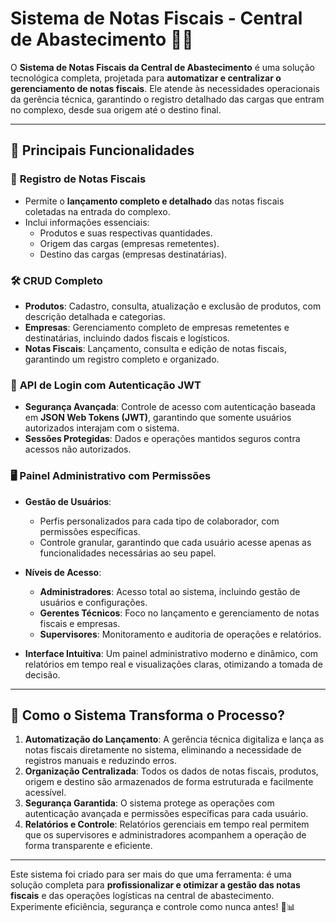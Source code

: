 # Sistema de Notas Fiscais - Central de Abastecimento 🚛📜  

O **Sistema de Notas Fiscais da Central de Abastecimento** é uma solução tecnológica completa, projetada para **automatizar e centralizar o gerenciamento de notas fiscais**. Ele atende às necessidades operacionais da gerência técnica, garantindo o registro detalhado das cargas que entram no complexo, desde sua origem até o destino final.  

---

## 🌟 **Principais Funcionalidades**  

### 🔄 **Registro de Notas Fiscais**  
- Permite o **lançamento completo e detalhado** das notas fiscais coletadas na entrada do complexo.  
- Inclui informações essenciais:  
  - Produtos e suas respectivas quantidades.  
  - Origem das cargas (empresas remetentes).  
  - Destino das cargas (empresas destinatárias).  

### 🛠️ **CRUD Completo**  
- **Produtos**: Cadastro, consulta, atualização e exclusão de produtos, com descrição detalhada e categorias.  
- **Empresas**: Gerenciamento completo de empresas remetentes e destinatárias, incluindo dados fiscais e logísticos.  
- **Notas Fiscais**: Lançamento, consulta e edição de notas fiscais, garantindo um registro completo e organizado.  

### 🔐 **API de Login com Autenticação JWT**  
- **Segurança Avançada**: Controle de acesso com autenticação baseada em **JSON Web Tokens (JWT)**, garantindo que somente usuários autorizados interajam com o sistema.  
- **Sessões Protegidas**: Dados e operações mantidos seguros contra acessos não autorizados.  

### 🖥️ **Painel Administrativo com Permissões**  
- **Gestão de Usuários**:  
  - Perfis personalizados para cada tipo de colaborador, com permissões específicas.  
  - Controle granular, garantindo que cada usuário acesse apenas as funcionalidades necessárias ao seu papel.  

- **Níveis de Acesso**:  
  - **Administradores**: Acesso total ao sistema, incluindo gestão de usuários e configurações.  
  - **Gerentes Técnicos**: Foco no lançamento e gerenciamento de notas fiscais e empresas.  
  - **Supervisores**: Monitoramento e auditoria de operações e relatórios.  

- **Interface Intuitiva**: Um painel administrativo moderno e dinâmico, com relatórios em tempo real e visualizações claras, otimizando a tomada de decisão.  

---

## 🚀 **Como o Sistema Transforma o Processo?**  
1. **Automatização do Lançamento**: A gerência técnica digitaliza e lança as notas fiscais diretamente no sistema, eliminando a necessidade de registros manuais e reduzindo erros.  
2. **Organização Centralizada**: Todos os dados de notas fiscais, produtos, origem e destino são armazenados de forma estruturada e facilmente acessível.  
3. **Segurança Garantida**: O sistema protege as operações com autenticação avançada e permissões específicas para cada usuário.  
4. **Relatórios e Controle**: Relatórios gerenciais em tempo real permitem que os supervisores e administradores acompanhem a operação de forma transparente e eficiente.  

---

Este sistema foi criado para ser mais do que uma ferramenta: é uma solução completa para **profissionalizar e otimizar a gestão das notas fiscais** e das operações logísticas na central de abastecimento. Experimente eficiência, segurança e controle como nunca antes! 🚛📊
